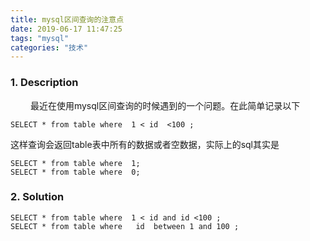 ```yaml
---
title: mysql区间查询的注意点
date: 2019-06-17 11:47:25
tags: "mysql"
categories: "技术"
---
```

### 1. Description
&emsp;&emsp; 最近在使用mysql区间查询的时候遇到的一个问题。在此简单记录以下
``` 
SELECT * from table where  1 < id  <100 ;
```
这样查询会返回table表中所有的数据或者空数据，实际上的sql其实是
```
SELECT * from table where  1; 
SELECT * from table where  0;

```

### 2. Solution
``` 
SELECT * from table where  1 < id and id <100 ;
SELECT * from table where   id  between 1 and 100 ;
```
